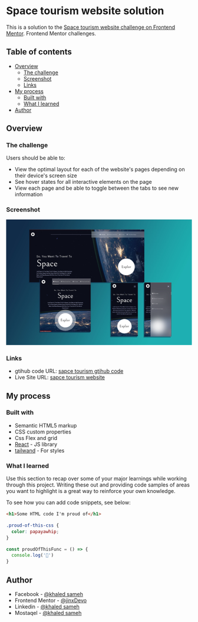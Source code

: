 #  Space tourism website solution

This is a solution to the [Space tourism website challenge on Frontend Mentor](https://www.frontendmentor.io/challenges/space-tourism-multipage-website-gRWj1URZ3). Frontend Mentor challenges. 

## Table of contents

- [Overview](#overview)
  - [The challenge](#the-challenge)
  - [Screenshot](#screenshot)
  - [Links](#links)
- [My process](#my-process)
  - [Built with](#built-with)
  - [What I learned](#what-i-learned)
- [Author](#author)



## Overview

### The challenge

Users should be able to:

- View the optimal layout for each of the website's pages depending on their device's screen size
- See hover states for all interactive elements on the page
- View each page and be able to toggle between the tabs to see new information

### Screenshot

![](./sapce%20tuorism%20preview.jpg)

### Links

- gtihub code URL: [sapce tourism gtihub code](https://github.com/jinxDevo/sapce-tourism-website.git)
- Live Site URL: [sapce tourism website](https://your-live-site-url.com)

## My process

### Built with

- Semantic HTML5 markup
- CSS custom properties
- Css Flex and grid
- [React](https://reactjs.org/) - JS library
- [tailwand](https://tailwindcss.com/) - For styles


### What I learned

Use this section to recap over some of your major learnings while working through this project. Writing these out and providing code samples of areas you want to highlight is a great way to reinforce your own knowledge.

To see how you can add code snippets, see below:

```html
<h1>Some HTML code I'm proud of</h1>
```
```css
.proud-of-this-css {
  color: papayawhip;
}
```
```js
const proudOfThisFunc = () => {
  console.log('🎉')
}
```
## Author

- Facebook - [@khaled sameh]()
- Frontend Mentor - [@jinxDevo](https://www.frontendmentor.io/profile/jinxDevo)
- Linkedin - [@khaled sameh](https://www.linkedin.com/in/khaled-sameh-086389231/)
- Mostaqel - [@khaled sameh](https://mostaql.com/u/khaledsa12)



